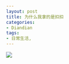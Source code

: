 ```yaml
---
layout: post
title: 为什么我拿的是扣扣
categories:
- Diandian
tags:
- 日常生活, 
---
```

<img src="http://m3.img.srcdd.com/farm5/d/2012/0627/10/655A36498764D1884C80CE7E3807CF13_B500_900_500_164.PNG" />